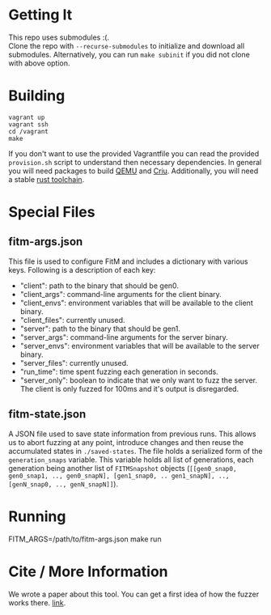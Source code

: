 # Getting It

This repo uses submodules :(.  
Clone the repo with `--recurse-submodules` to initialize and download all submodules.
Alternatively, you can run `make subinit` if you did not clone with above option.

# Building

```
vagrant up
vagrant ssh
cd /vagrant
make
```

If you don't want to use the provided Vagrantfile you can read the provided `provision.sh` script to understand then necessary dependencies. In general you will need packages to build [QEMU](https://github.com/AFLplusplus/qemuafl/blob/master/README.rst) and [Criu](https://criu.org/Installation#Installing_build_dependencies). Additionally, you will need a stable [rust toolchain](https://www.rust-lang.org/tools/install).

# Special Files
## fitm-args.json

This file is used to configure FitM and includes a dictionary with various keys. Following is a description of each key:

- "client": path to the binary that should be gen0.
- "client_args": command-line arguments for the client binary.
- "client_envs": environment variables that will be available to the client binary.
- "client_files": currently unused.
- "server": path to the binary that should be gen1.
- "server_args": command-line arguments for the server binary.
- "server_envs": environment variables that will be available to the server binary.
- "server_files": currently unused.
- "run_time": time spent fuzzing each generation in seconds.
- "server_only": boolean to indicate that we only want to fuzz the server. The client is only fuzzed for 100ms and it's output is disregarded. 

## fitm-state.json

A JSON file used to save state information from previous runs. This allows us to abort fuzzing at any point, introduce changes and then reuse the accumulated states in `./saved-states`. The file holds a serialized form of the `generation_snaps` variable. This variable holds all list of generations, each generation being another list of `FITMSnapshot` objects (`[[gen0_snap0, gen0_snap1, .., gen0_snapN], [gen1_snap0, .. gen1_snapN], .., [genN_snap0, .., genN_snapN]]`).

# Running 

FITM_ARGS=/path/to/fitm-args.json make run

# Cite / More Information

We wrote a paper about this tool. You can get a first idea of how the fuzzer works there.
[link](...).

